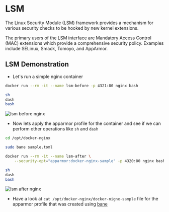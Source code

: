 # LSM

The Linux Security Module (LSM) framework provides a mechanism for various security checks to be hooked by new kernel extensions.

The primary users of the LSM interface are Mandatory Access Control (MAC) extensions which provide a comprehensive security policy. Examples include SELinux, Smack, Tomoyo, and AppArmor.

## LSM Demonstration

* Let's run a simple nginx container

```bash
docker run --rm -it --name lsm-before -p 4321:80 nginx bash

sh
dash
bash
```

![lsm before nginx](images/lsm-before.png)


* Now lets apply the apparmor profile for the container and see if we can perform other operations like `sh` and `dash`

```bash
cd /opt/docker-nginx

sudo bane sample.toml 

docker run --rm -it --name lsm-after \
    --security-opt="apparmor:docker-nginx-sample" -p 4320:80 nginx bash

sh
dash
bash
```

![lsm after nginx](images/lsm-after.png)


* Have a look at `cat /opt/docker-nginx/docker-nignx-sample` file for the apparmor profile that was created using [bane](https://github.com/genuinetools/bane)